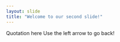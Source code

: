 ```yaml
---
layout: slide
title: "Welcome to our second slide!"
---
```

Quotation here
Use the left arrow to go back!
